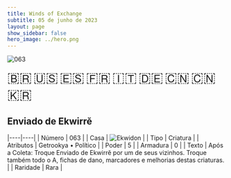 ```yaml
---
title: Winds of Exchange
subtitle: 05 de junho de 2023
layout: page
show_sidebar: false
hero_image: ../hero.png
---
```


![063](https://mastervault-storage-prod.s3.amazonaws.com/media/card_front/pt/600_063_1e6db97c0fc9_pt.png)

<span title="Português" style="font-size: 32px;cursor: pointer;" onclick="javascript:document.querySelector('img[alt=\'063\']').src=document.querySelector('img[alt=\'063\']').src.replace(/card_front\/[^/]+/, 'card_front/pt').replace(/_[^/.0-9]+\.png/, '_pt.png')">🇧🇷</span>
<span title="English" style="font-size: 32px;cursor: pointer;" onclick="javascript:document.querySelector('img[alt=\'063\']').src=document.querySelector('img[alt=\'063\']').src.replace(/card_front\/[^/]+/, 'card_front/en').replace(/_[^/.0-9]+\.png/, '_en.png')">🇺🇸</span>
<span title="Español" style="font-size: 32px;cursor: pointer;" onclick="javascript:document.querySelector('img[alt=\'063\']').src=document.querySelector('img[alt=\'063\']').src.replace(/card_front\/[^/]+/, 'card_front/es').replace(/_[^/.0-9]+\.png/, '_es.png')">🇪🇸</span>
<span title="Français" style="font-size: 32px;cursor: pointer;" onclick="javascript:document.querySelector('img[alt=\'063\']').src=document.querySelector('img[alt=\'063\']').src.replace(/card_front\/[^/]+/, 'card_front/fr').replace(/_[^/.0-9]+\.png/, '_fr.png')">🇫🇷</span>
<span title="Italiano" style="font-size: 32px;cursor: pointer;" onclick="javascript:document.querySelector('img[alt=\'063\']').src=document.querySelector('img[alt=\'063\']').src.replace(/card_front\/[^/]+/, 'card_front/it').replace(/_[^/.0-9]+\.png/, '_it.png')">🇮🇹</span>
<span title="Deutsche" style="font-size: 32px;cursor: pointer;" onclick="javascript:document.querySelector('img[alt=\'063\']').src=document.querySelector('img[alt=\'063\']').src.replace(/card_front\/[^/]+/, 'card_front/de').replace(/_[^/.0-9]+\.png/, '_de.png')">🇩🇪</span>
<span title="简体中文" style="font-size: 32px;cursor: pointer;" onclick="javascript:document.querySelector('img[alt=\'063\']').src=document.querySelector('img[alt=\'063\']').src.replace(/card_front\/[^/]+/, 'card_front/zh-hans').replace(/_[^/.0-9]+\.png/, '_zh-hans.png')">🇨🇳</span>
<span title="繁體中文" style="font-size: 32px;cursor: pointer;" onclick="javascript:document.querySelector('img[alt=\'063\']').src=document.querySelector('img[alt=\'063\']').src.replace(/card_front\/[^/]+/, 'card_front/zh-hant').replace(/_[^/.0-9]+\.png/, '_zh-hant.png')">🇨🇳</span>
<span title="한국어" style="font-size: 32px;cursor: pointer;" onclick="javascript:document.querySelector('img[alt=\'063\']').src=document.querySelector('img[alt=\'063\']').src.replace(/card_front\/[^/]+/, 'card_front/ko').replace(/_[^/.0-9]+\.png/, '_ko.png')">🇰🇷</span>

## Enviado de Ekwirrĕ

|----|----|
| Número | 063 |
| Casa | ![Ekwidon](https://archonarcana.com/images/thumb/3/31/Ekwidon.png/25px-Ekwidon.png "Ekwidon") |
| Tipo | Criatura |
| Atributos | Getrookya • Político |
| Poder | 5 |
| Armadura | 0 |
| Texto | Após a Coleta: Troque Enviado de Ekwirrĕ por um de seus vizinhos. Troque também todo o A, fichas de dano, marcadores e melhorias destas criaturas. |
| Raridade | Rara |
